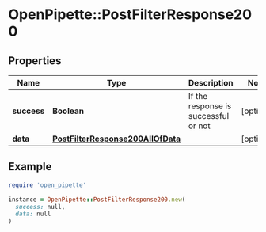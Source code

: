 # OpenPipette::PostFilterResponse200

## Properties

| Name | Type | Description | Notes |
| ---- | ---- | ----------- | ----- |
| **success** | **Boolean** | If the response is successful or not | [optional] |
| **data** | [**PostFilterResponse200AllOfData**](PostFilterResponse200AllOfData.md) |  | [optional] |

## Example

```ruby
require 'open_pipette'

instance = OpenPipette::PostFilterResponse200.new(
  success: null,
  data: null
)
```

